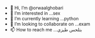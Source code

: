 - 👋 Hi, I’m @orwaalghobari
- 👀 I’m interested in ...sex
- 🌱 I’m currently learning ...python
- 💞️ I’m looking to collaborate on ...exam
- 📫 How to reach me ...بتلحس طيزي

<!---
orwaalghobari/orwaalghobari is a ✨ special ✨ repository because its `README.md` (this file) appears on your GitHub profile.
You can click the Preview link to take a look at your changes.
--->
